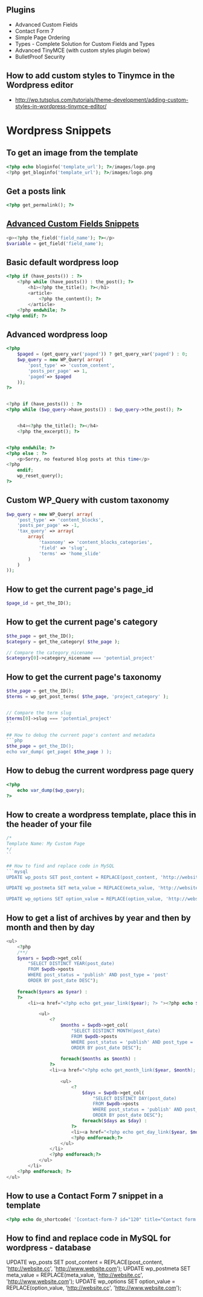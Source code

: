 ## Plugins
* Advanced Custom Fields
* Contact Form 7
* Simple Page Ordering
* Types - Complete Solution for Custom Fields and Types
* Advanced TinyMCE (with custom styles plugin below)
* BulletProof Security

## How to add custom styles to Tinymce in the Wordpress editor
- http://wp.tutsplus.com/tutorials/theme-development/adding-custom-styles-in-wordpress-tinymce-editor/

# Wordpress Snippets

## To get an image from the template
```php
<?php echo bloginfo('template_url'); ?>/images/logo.png
<?php get_bloginfo('template_url'); ?>/images/logo.png
```


## Get a posts link
```php
<?php get_permalink(); ?>
```

## [Advanced Custom Fields Snippets](http://www.advancedcustomfields.com/resources/getting-started/code-examples/)
```php
<p><?php the_field('field_name'); ?></p>
$variable = get_field('field_name');
```

## Basic default wordpress loop
```php
<?php if (have_posts()) : ?>
    <?php while (have_posts()) : the_post(); ?>
        <h1><?php the_title(); ?></h1>
        <article>
            <?php the_content(); ?>
        </article>
    <?php endwhile; ?>
<?php endif; ?>
```

## Advanced wordpress loop
```php
<?php
    $paged = (get_query_var('paged')) ? get_query_var('paged') : 0;
    $wp_query = new WP_Query( array(
        'post_type' => 'custom_content',
        'posts_per_page' => 1,
        'paged'=> $paged
    ));
?>  


<?php if (have_posts()) : ?>
<?php while ($wp_query->have_posts()) : $wp_query->the_post(); ?>


    <h4><?php the_title(); ?></h4>
    <?php the_excerpt(); ?>


<?php endwhile; ?>
<?php else : ?>
    <p>Sorry, no featured blog posts at this time</p>
<?php 
    endif; 
    wp_reset_query();
?>
```

## Custom WP_Query with custom taxonomy
```php
$wp_query = new WP_Query( array(
    'post_type' => 'content_blocks',
    'posts_per_page' => -1,
    'tax_query' => array(
        array(
            'taxonomy' => 'content_blocks_categories',
            'field' => 'slug',
            'terms' => 'home_slide'
        )
    )
));
```

## How to get the current page's page_id
```php
$page_id = get_the_ID();
```

## How to get the current page's category
```php
$the_page = get_the_ID();
$category = get_the_category( $the_page );

// Compare the category_nicename
$category[0]->category_nicename === 'potential_project'
```

## How to get the current page's taxonomy
```php
$the_page = get_the_ID();
$terms = wp_get_post_terms( $the_page, 'project_category' );


// Compare the term slug
$terms[0]->slug === 'potential_project'
``

## How to debug the current page's content and metadata
```php
$the_page = get_the_ID();
echo var_dump( get_page( $the_page ) );
```

## How to debug the current wordpress page query
```php
<?php
    echo var_dump($wp_query);
?>
```

## How to create a wordpress template, place this in the header of your file
```php
/*
Template Name: My Custom Page
*/
``

## How to find and replace code in MySQL
```mysql
UPDATE wp_posts SET post_content = REPLACE(post_content, 'http://website.local.com', 'http://www.website.com')

UPDATE wp_postmeta SET meta_value = REPLACE(meta_value, 'http://website.local.com', 'http://www.website.com')

UPDATE wp_options SET option_value = REPLACE(option_value, 'http://website.local.com', 'http://www.website.com')
```

## How to get a list of archives by year and then by month and then by day
```php
<ul>
    <?php
    /**/
    $years = $wpdb->get_col(
        "SELECT DISTINCT YEAR(post_date)
        FROM $wpdb->posts 
        WHERE post_status = 'publish' AND post_type = 'post'
        ORDER BY post_date DESC");
    
    foreach($years as $year) :
    ?>
        <li><a href="<?php echo get_year_link($year); ?> "><?php echo $year; ?></a>

            <ul>
                <?
                    $months = $wpdb->get_col(
                        "SELECT DISTINCT MONTH(post_date)
                        FROM $wpdb->posts
                        WHERE post_status = 'publish' AND post_type = 'post' AND YEAR(post_date) = '" . $year . "' 
                        ORDER BY post_date DESC");
                    
                    foreach($months as $month) :
                ?>
                <li><a href="<?php echo get_month_link($year, $month); ?>"><?php echo date( 'F', mktime(0, 0, 0, $month) );?></a>
                
                    <ul>
                        <?
                            $days = $wpdb->get_col(
                                "SELECT DISTINCT DAY(post_date) 
                                FROM $wpdb->posts 
                                WHERE post_status = 'publish' AND post_type = 'post' AND MONTH(post_date) = '".$month."' AND YEAR(post_date) = '".$year."' 
                                ORDER BY post_date DESC");
                            foreach($days as $day) :
                        ?>
                        <li><a href="<?php echo get_day_link($year, $month, $day); ?>"><?php echo $day;?></a></li>
                        <?php endforeach;?>
                    </ul>
                </li>
                <?php endforeach;?>
            </ul>
        </li>
    <?php endforeach; ?>
</ul>
```

## How to use a Contact Form 7 snippet in a template
```php
<?php echo do_shortcode( '[contact-form-7 id="120" title="Contact form 1"]' ); ?>
```

## How to find and replace code in MySQL for wordpress - database
UPDATE wp_posts SET post_content = REPLACE(post_content, 'http://website.cc', 'http://www.website.com');
UPDATE wp_postmeta SET meta_value = REPLACE(meta_value, 'http://website.cc', 'http://www.website.com');
UPDATE wp_options SET option_value = REPLACE(option_value, 'http://website.cc', 'http://www.website.com');
